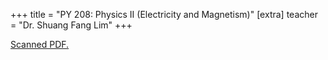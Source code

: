 +++
title = "PY 208: Physics II (Electricity and Magnetism)"
[extra]
teacher = "Dr. Shuang Fang Lim"
+++

[Scanned PDF.](py208.pdf)

